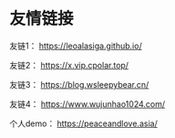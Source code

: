 # 友情链接

友链1： <a href='https://leoalasiga.github.io/'>https://leoalasiga.github.io/</a>

友链2： <a href='https://x.vip.cpolar.top/'>https://x.vip.cpolar.top/</a>

友链3： <a href='https://blog.wsleepybear.cn/'>https://blog.wsleepybear.cn/</a>

友链4： <a href='https://www.wujunhao1024.com/'>https://www.wujunhao1024.com/</a>

个人demo： <a href='https://peaceandlove.asia/'>https://peaceandlove.asia/</a>
